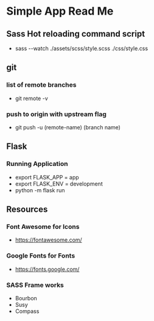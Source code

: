 # Simple App Read Me
## Sass Hot reloading command script
- sass --watch ./assets/scss/style.scss ./css/style.css
## git 
### list of remote branches 
- git remote -v
### push to origin with upstream flag 
- git push -u (remote-name) (branch name)
## Flask
### Running Application
- export FLASK_APP = app
- export FLASK_ENV = development
- python -m flask run
## Resources
### Font Awesome for Icons
- https://fontawesome.com/
### Google Fonts for Fonts
- https://fonts.google.com/ 
### SASS Frame works 
- Bourbon
- Susy
- Compass